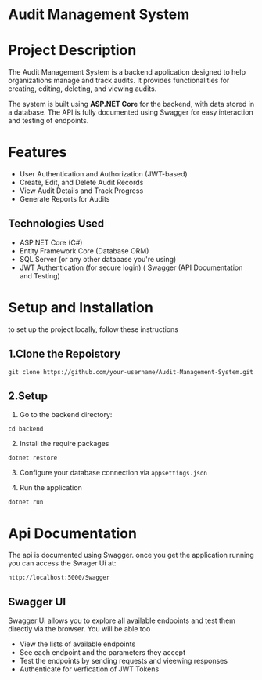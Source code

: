 # Audit Management System
# Project Description
The Audit Management System is a backend application designed to help organizations manage and track audits. It provides functionalities for creating, editing, deleting, and viewing audits.

The system is built using **ASP.NET Core** for the backend, with data stored in a database. The API is fully documented using Swagger for easy interaction and testing of endpoints.



# Features 
* User Authentication and Authorization (JWT-based)
* Create, Edit, and Delete Audit Records
* View Audit Details and Track Progress
* Generate Reports for Audits
## Technologies Used
* ASP.NET Core (C#)
* Entity Framework Core (Database ORM)
* SQL Server (or any other database you're using)
* JWT Authentication (for secure login)
( Swagger (API Documentation and Testing)

# Setup and Installation
to set up the project locally, follow these instructions


## 1.Clone the Repoistory
   ```git clone https://github.com/your-username/Audit-Management-System.git```

## 2.Setup
1. Go to the backend directory:
```
cd backend
```
2. Install the require packages
```
dotnet restore
```


3. Configure your database connection via `appsettings.json`

4. Run the application
  ``` 
  dotnet run
  ```
# Api Documentation
The api is documented using Swagger. once you get the application running you can access the Swager Ui at:
``` 
http://localhost:5000/Swagger
  ```
## Swagger UI

Swagger Ui allows you to explore all available endpoints and test them directly via the browser. You will be able too 

* View the lists of available endpoints
* See each endpoint and the parameters they accept
* Test the endpoints by sending requests and vieewing responses
* Authenticate for verfication of JWT Tokens

